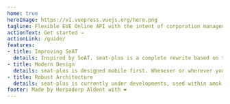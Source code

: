```yaml
---
home: true
heroImage: https://v1.vuepress.vuejs.org/hero.png
tagline: Flexible EVE Online API with the intent of corporation management and recruitment.
actionText: Get started →
actionLink: /guide/
features:
- title: Improving SeAT
  details: Inspired by SeAT, seat-plus is a complete rewrite based on the most frequent user- and feature request. As such the complete role and affiliation concept has been designed from the drawing board aiming to support recruiters in their daily work for their corporation. No more SDE Issues, seat-plus does not have any dependency of SDE. Have Friends on your instance, only request esi-scopes when necessary. Have an overview of members compliancy if scopes or refresh_tokens has been changed. No delays between role assignment and users capabilities. Allow recruiters to only review recruits without access to in-corp characters. Automatically assign roles to users based upon their corporation or alliance.
- title: Modern Design
  details: seat-plus is designed mobile first. Whenever or wherever you access seat-plus you will have a great user experience.
- title: Robust Architecture
  details: seat-plus is currently under developments, used within amok alongside other tools and seeks for other corporations willing to help gather experience using seat-plus. However unlike other solutions tests are in place to guarantee functionality. Auth Coverage aims for above  85% and eveapi coverage above 80%
footer: Made by Herpaderp Aldent with ❤️
---
```

